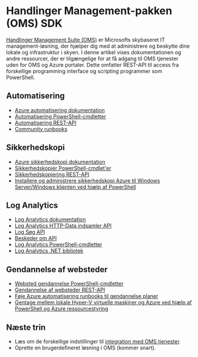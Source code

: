 <properties
   pageTitle="Handlinger Management-pakken (OMS) SDK | Microsoft Azure"
   description="I denne artikel vises dokumentationen og andre ressourcer, der er tilgængelige for at få adgang til OMS tjenester uden for OMS og Azure portaler.  Dette omfatter REST-API til access fra forskellige programming interface og scripting programmer som PowerShell"
   services="operations-management-suite"
   documentationCenter=""
   authors="bwren"
   manager="jwhit"
   editor="tysonn" />
<tags
   ms.service="operations-management-suite"
   ms.devlang="na"
   ms.topic="article"
   ms.tgt_pltfrm="na"
   ms.workload="infrastructure-services"
   ms.date="09/26/2016"
   ms.author="bwren" />

# <a name="operations-management-suite-oms-sdk"></a>Handlinger Management-pakken (OMS) SDK
[Handlinger Management Suite (OMS)](../operations-management-suite/operations-management-suite-overview.md) er Microsofts skybaseret IT management-løsning, der hjælper dig med at administrere og beskytte dine lokale og infrastruktur i skyen.  I denne artikel vises dokumentationen og andre ressourcer, der er tilgængelige for at få adgang til OMS tjenester uden for OMS og Azure portaler.  Dette omfatter REST-API til access fra forskellige programming interface og scripting programmer som PowerShell. 


## <a name="automation"></a>Automatisering
- [Azure automatisering dokumentation](http://azure.microsoft.com/documentation/services/automation)
- [Automatisering PowerShell-cmdletter](http://msdn.microsoft.com/library/dn690262.aspx)
- [Automatisering REST-API](http://msdn.microsoft.com/library/mt662285.aspx)
- [Community runbooks](https://gallery.technet.microsoft.com/scriptcenter/site/search?f%5B0%5D.Type=RootCategory&f%5B0%5D.Value=WindowsAzure&f%5B0%5D.Text=Windows%20Azure)



## <a name="backup"></a>Sikkerhedskopi
- [Azure sikkerhedskopi dokumentation](http://azure.microsoft.com/documentation/services/backup)
- [Sikkerhedskopiér PowerShell-cmdlet'er](https://msdn.microsoft.com/library/mt619253.aspx)
- [Sikkerhedskopiering REST-API](https://msdn.microsoft.com/library/azure/mt772375.aspx)
- [Installere og administrere sikkerhedskopi Azure til Windows Server/Windows klienten ved hjælp af PowerShell](../backup/backup-client-automation.md)


## <a name="log-analytics"></a>Log Analytics
- [Log Analytics dokumentation](http://azure.microsoft.com/documentation/services/log-analytics)
- [Log Analytics HTTP-Data indsamler API](../log-analytics/log-analytics-data-collector-api.md)
- [Log Søg API](../log-analytics/log-analytics-log-search-api.md)
- [Beskeder om API](../log-analytics/log-analytics-api-alerts.md)
- [Log Analytics PowerShell-cmdletter](https://msdn.microsoft.com/library/mt188224.aspx)
- [Log Analytics .NET bibliotek](https://www.nuget.org/packages/Microsoft.Azure.Management.OperationalInsights/0.16.0-preview)

## <a name="site-recovery"></a>Gendannelse af websteder
- [Websted gendannelse PowerShell-cmdletter](https://msdn.microsoft.com/library/mt637930.aspx)
- [Gendannelse af websteder REST-API](https://msdn.microsoft.com/library/azure/mt750497.aspx)
- [Føje Azure automatisering runbooks til gendannelse planer](../site-recovery/site-recovery-runbook-automation.md)
- [Gentage mellem lokale Hyper-V virtuelle maskiner og Azure ved hjælp af PowerShell og Azure ressourcestyring](../site-recovery/site-recovery-deploy-with-powershell-resource-manager.md)

## <a name="next-steps"></a>Næste trin

- Læs om de forskellige indstillinger til [integration med OMS tjenester](operations-management-suite-integration.md).
- Oprette en brugerdefineret løsning i OMS (kommer snart).